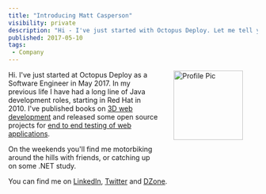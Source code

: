 ```yaml
---
title: "Introducing Matt Casperson"
visibility: private
description: "Hi - I've just started with Octopus Deploy. Let me tell you a bit about myself."
published: 2017-05-10
tags:
 - Company
---
```

<div style="float: right; margin: 30px; margin-top: 0">
<img alt="Profile Pic" src="https://i.octopus.com/site/team/avatar-mattc-140.jpg" height="140" width="140" />
</div>

Hi. I've just started at Octopus Deploy as a Software Engineer in May 2017. In my previous life I have had a long
line of Java development roles, starting in Red Hat in 2010. I've published books on 
[3D web development](http://www.packtpub.com/away3d-36-essentials/book) and released some 
open source projects for [end to end testing of web applications](https://autogeneral.gitbooks.io/iridiumapplicationtesting-gettingstartedguide/content/).

On the weekends you'll find me motorbiking around the hills with friends, or catching up on some .NET study.

You can find me on [LinkedIn](https://www.linkedin.com/in/mattcasperson/), [Twitter](https://twitter.com/mcasperson)
and [DZone](https://dzone.com/users/343648/mcasperson.html).
